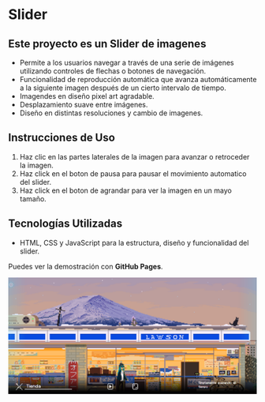# Slider

## Este proyecto es un Slider de imagenes

- Permite a los usuarios navegar a través de una serie de imágenes utilizando controles de flechas o botones de navegación.
- Funcionalidad de reproducción automática que avanza automáticamente a la siguiente imagen después de un cierto intervalo de tiempo.
- Imagendes en diseño pixel art agradable.
- Desplazamiento suave entre imágenes.
- Diseño en distintas resoluciones y cambio de imagenes.

## Instrucciones de Uso

1. Haz clic en las partes laterales de la imagen para avanzar o retroceder la imagen.
2. Haz click en el boton de pausa para pausar el movimiento automatico del slider.
3. Haz click en el boton de agrandar para ver la imagen en un mayo tamaño.

## Tecnologías Utilizadas

- HTML, CSS y JavaScript para la estructura, diseño y funcionalidad del slider.

Puedes ver la demostración con **GitHub Pages**.

<div id="header" align="center">
	<img src="./imagen prueba/imagen de prueba.png">
</div>